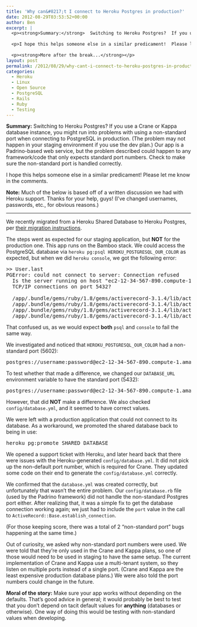 ```yaml
---
title: 'Why can&#8217;t I connect to Heroku Postgres in production?'
date: 2012-08-29T03:53:52+00:00
author: Ben
excerpt: |
  <p><strong>Summary:</strong>  Switching to Heroku Postgres?  If you use a Crane or Kappa database instance, you might run into problems with using a non-standard port when connecting to PostgreSQL in production.  (The problem may not happen in your staging environment because of Heroku internals.)  Our app is a Padrino-based web service, but the problem described could happen to any framework/code that only expects standard port numbers.  Check to make sure the non-standard port is handled correctly.</p>
  
  <p>I hope this helps someone else in a similar predicament!  Please let me know in the comments.</p>
  
  <p><strong>More after the break...</strong></p>
layout: post
permalink: /2012/08/29/why-cant-i-connect-to-heroku-postgres-in-production/
categories:
  - Heroku
  - Linux
  - Open Source
  - PostgreSQL
  - Rails
  - Ruby
  - Testing
---
```

**Summary:** Switching to Heroku Postgres? If you use a Crane or Kappa database instance, you might run into problems with using a non-standard port when connecting to PostgreSQL in production. (The problem may not happen in your staging environment if you use the dev plan.) Our app is a Padrino-based web service, but the problem described could happen to any framework/code that only expects standard port numbers. Check to make sure the non-standard port is handled correctly.

I hope this helps someone else in a similar predicament! Please let me know in the comments.

**Note:** Much of the below is based off of a written discussion we had with Heroku support. Thanks for your help, guys! (I&#8217;ve changed usernames, passwords, etc., for obvious reasons.)

* * *

We recently migrated from a Heroku Shared Database to Heroku Postgres, per [their migration instructions](https://devcenter.heroku.com/articles/migrating-from-shared-database-to-heroku-postgres).

The steps went as expected for our staging application, but **NOT** for the production one. This app runs on the Bamboo stack. We could access the PostgreSQL database via `heroku pg:psql HEROKU_POSTGRESQL_OUR_COLOR` as expected, but when we did `heroku console`, we got the following error:

<pre>&gt;&gt; User.last
PGError: could not connect to server: Connection refused
  Is the server running on host "ec2-12-34-567-890.compute-1.amazonaws.com" and accepting
  TCP/IP connections on port 5432?

  /app/.bundle/gems/ruby/1.8/gems/activerecord-3.1.4/lib/active_record/connection_adapters/postgresql_adapter.rb:1116:in `initialize'
  /app/.bundle/gems/ruby/1.8/gems/activerecord-3.1.4/lib/active_record/connection_adapters/postgresql_adapter.rb:1116:in `connect'
  /app/.bundle/gems/ruby/1.8/gems/activerecord-3.1.4/lib/active_record/connection_adapters/postgresql_adapter.rb:1116:in `connect'
  /app/.bundle/gems/ruby/1.8/gems/activerecord-3.1.4/lib/active_record/connection_adapters/postgresql_adapter.rb:320:in `initialize'
</pre>

That confused us, as we would expect **both** `psql` and `console` to fail the same way.

We investigated and noticed that `HEROKU_POSTGRESQL_OUR_COLOR` had a non-standard port (5602):

<pre>postgres://username:password@ec2-12-34-567-890.compute-1.amazonaws.com:5602/databasename
</pre>

To test whether that made a difference, we changed our `DATABASE_URL` environment variable to have the standard port (5432):

<pre>postgres://username:password@ec2-12-34-567-890.compute-1.amazonaws.com:5432/databasename
</pre>

However, that did **NOT** make a difference. We also checked `config/database.yml`, and it seemed to have correct values.

We were left with a production application that could not connect to its database. As a workaround, we promoted the shared database back to being in use:

<pre>heroku pg:promote SHARED_DATABASE
</pre>

We opened a support ticket with Heroku, and later heard back that there were issues with the Heroku-generated `config/database.yml`. It did not pick up the non-default port number, which is required for Crane. They updated some code on their end to generate the `config/database.yml` correctly.

We confirmed that the `database.yml` was created correctly, but unfortunately that wasn&#8217;t the entire problem. Our `config/database.rb` file (used by the Padrino framework) did not handle the non-standard Postgres port either. After realizing that, it was a simple fix to get the database connection working again; we just had to include the `port` value in the call to `ActiveRecord::Base.establish_connection`.

(For those keeping score, there was a total of 2 &#8220;non-standard port&#8221; bugs happening at the same time.)

Out of curiosity, we asked why non-standard port numbers were used. We were told that they&#8217;re only used in the Crane and Kappa plans, so one of those would need to be used in staging to have the same setup. The current implementation of Crane and Kappa use a multi-tenant system, so they listen on multiple ports instead of a single port. (Crane and Kappa are the least expensive production database plans.) We were also told the port numbers could change in the future.

**Moral of the story:** Make sure your app works without depending on the defaults. That&#8217;s good advice in general; it would probably be best to test that you don&#8217;t depend on tacit default values for **anything** (databases or otherwise). One way of doing this would be testing with non-standard values when developing.